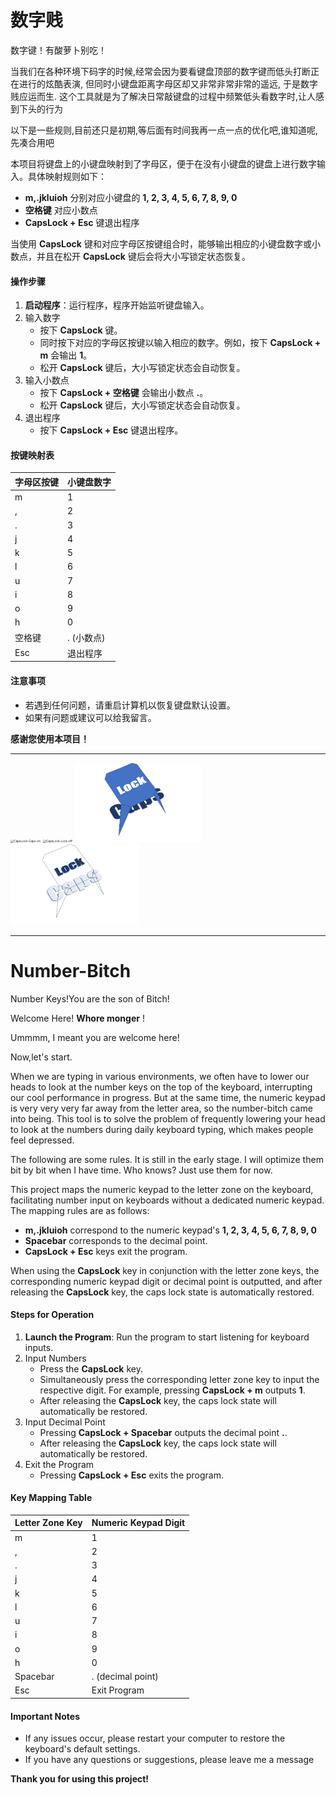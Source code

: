 # 数字贱

数字键！有酸萝卜别吃！

当我们在各种环境下码字的时候,经常会因为要看键盘顶部的数字键而低头打断正在进行的炫酷表演,
但同时小键盘距离字母区却又非常非常非常的遥远,
于是数字贱应运而生.
这个工具就是为了解决日常敲键盘的过程中频繁低头看数字时,让人感到下头的行为

以下是一些规则,目前还只是初期,等后面有时间我再一点一点的优化吧,谁知道呢,先凑合用吧

本项目将键盘上的小键盘映射到了字母区，便于在没有小键盘的键盘上进行数字输入。具体映射规则如下：

- **m,.jkluioh** 分别对应小键盘的 **1, 2, 3, 4, 5, 6, 7, 8, 9, 0**
- **空格键** 对应小数点
- **CapsLock + Esc** 键退出程序

当使用 **CapsLock** 键和对应字母区按键组合时，能够输出相应的小键盘数字或小数点，并且在松开 **CapsLock** 键后会将大小写锁定状态恢复。

#### 操作步骤

1. **启动程序**：运行程序，程序开始监听键盘输入。
2. 输入数字
   - 按下 **CapsLock** 键。
   - 同时按下对应的字母区按键以输入相应的数字。例如，按下 **CapsLock + m** 会输出 **1**。
   - 松开 **CapsLock** 键后，大小写锁定状态会自动恢复。
3. 输入小数点
   - 按下 **CapsLock + 空格键** 会输出小数点 **.**。
   - 松开 **CapsLock** 键后，大小写锁定状态会自动恢复。
4. 退出程序
   - 按下 **CapsLock + Esc** 键退出程序。

#### 按键映射表

| 字母区按键 | 小键盘数字 |
| ---------- | ---------- |
| m          | 1          |
| ,          | 2          |
| .          | 3          |
| j          | 4          |
| k          | 5          |
| l          | 6          |
| u          | 7          |
| i          | 8          |
| o          | 9          |
| h          | 0          |
| 空格键     | . (小数点) |
| Esc        | 退出程序   |



#### 注意事项

- 若遇到任何问题，请重启计算机以恢复键盘默认设置。
- 如果有问题或建议可以给我留言。

**感谢您使用本项目！**

---

<img src="D:\Sighhh\Resource\icon\CapsLock-Caps-on.png" alt="CapsLock-Caps-on" style="zoom: 33%;" />
<img src="D:\Sighhh\Resource\icon\CapsLock-Lock-off.png" alt="CapsLock-Lock-off" style="zoom: 33%;" />



<img src="https://raw.githubusercontent.com/sighhhhh/PicGo/main/CapsLock-Lock-on.png" alt="CapsLock-Lock-on" style="zoom: 33%;" />
<img src="https://raw.githubusercontent.com/sighhhhh/PicGo/main/CapsLock-Caps-off.png" alt="CapsLock-Caps-off" style="zoom: 33%;" />

---

# Number-Bitch

Number Keys!You are the son of Bitch!

Welcome Here! **Whore monger** !

Ummmm, I meant you are welcome here! 

Now,let's start.

When we are typing in various environments, we often have to lower our heads to look at the number keys on the top of the keyboard, interrupting our cool performance in progress.
But at the same time, the numeric keypad is very very very far away from the letter area,
so the number-bitch came into being.
This tool is to solve the problem of frequently lowering your head to look at the numbers during daily keyboard typing, which makes people feel depressed.

The following are some rules. It is still in the early stage. I will optimize them bit by bit when I have time. Who knows? Just use them for now.

This project maps the numeric keypad to the letter zone on the keyboard, facilitating number input on keyboards without a dedicated numeric keypad. The mapping rules are as follows:

- **m,.jkluioh** correspond to the numeric keypad's **1, 2, 3, 4, 5, 6, 7, 8, 9, 0**
- **Spacebar** corresponds to the decimal point.
- **CapsLock + Esc** keys exit the program.

When using the **CapsLock** key in conjunction with the letter zone keys, the corresponding numeric keypad digit or decimal point is outputted, and after releasing the **CapsLock** key, the caps lock state is automatically restored.

#### Steps for Operation

1. **Launch the Program**: Run the program to start listening for keyboard inputs.
2. Input Numbers
   - Press the **CapsLock** key.
   - Simultaneously press the corresponding letter zone key to input the respective digit. For example, pressing **CapsLock + m** outputs **1**.
   - After releasing the **CapsLock** key, the caps lock state will automatically be restored.
3. Input Decimal Point
   - Pressing **CapsLock + Spacebar** outputs the decimal point **.**.
   - After releasing the **CapsLock** key, the caps lock state will automatically be restored.
4. Exit the Program
   - Pressing **CapsLock + Esc** exits the program.

#### Key Mapping Table

| Letter Zone Key | Numeric Keypad Digit |
| --------------- | -------------------- |
| m               | 1                    |
| ,               | 2                    |
| .               | 3                    |
| j               | 4                    |
| k               | 5                    |
| l               | 6                    |
| u               | 7                    |
| i               | 8                    |
| o               | 9                    |
| h               | 0                    |
| Spacebar        | . (decimal point)    |
| Esc             | Exit Program         |

#### Important Notes

- If any issues occur, please restart your computer to restore the keyboard's default settings.
- If you have any questions or suggestions, please leave me a message

**Thank you for using this project!**
